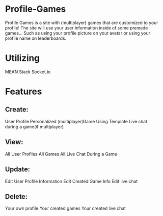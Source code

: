 # Profile-Games
Profile Games is a site with (multiplayer) games that are customized to your profile! 
The site will use your user information inside of some premade games... 
Such as using your profile picture on your avatar or using your profile name on leaderboards.

# Utilizing
 MEAN Stack
 Socket.io
# Features

## Create:
 User Profile 
 Personalized (multiplayer)Game Using Template
 Live chat during a game(if multiplayer)
 
 ## View:
 All User Profiles 
 All Games
 All Live Chat During a Game
 
 ## Update:
 Edit User Profile Information
 Edit Created Game Info
 Edit live chat
 
 ## Delete:
 Your own profile
 Your created games
 Your created live chat
